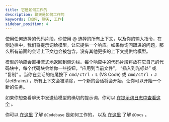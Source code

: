 ```yaml
---
title: 它是如何工作的
description: 聊天是如何工作的
keywords: [如何, 聊天, 工作]
sidebar_position: 4
---
```


使用任何选择的代码片段，你使用 @ 选择的所有上下文，以及你的输入指令，在侧边栏中，我们将提示词给模型，让它提供一个响应。如果你询问跟进的问题，那么所有前面的会话上下文也会被包含。没有其他更多的上下文提供给模型。

模型的响应会直接流式地返回到侧边栏。每个响应中的代码片段将放在它自己的代码块中，每个代码块会给你一些按钮，“应用到当前文件”， “插入到光标处” 或 “复制” 。当你在会话的结尾按下 <kbd>cmd/ctrl</kbd> + <kbd>L</kbd> (VS Code) 或 <kbd>cmd/ctrl</kbd> + <kbd>J</kbd> (JetBrains) ，所有上下文会被清除，一个新的会话将会开始，让你可以开始一个新的任务。

如果你想查看聊天中发送给模型的确切的提示词，你可以 [在提示词日志中查看这个](troubleshooting.mdx#llm-提示词日志) 。

你可以 [在这里](../customize/deep-dives/codebase.mdx) 了解 `@Codebase` 是如何工作的， 以及 [在这里](../customize/deep-dives/docs.mdx) 了解 `@Docs` 。
